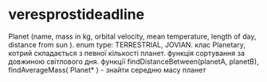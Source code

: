 # veresprostideadline
Planet (name, mass in kg, orbital velocity, mean temperature, length of day, distance from sun ). enum type: TERRESTRIAL, JOVIAN.   клас Planetary,  котрий складається з певної кількості планет.  функція сортування за довжиною світлового дня.  функції findDistanceBetween(planetA, planetB),  findAverageMass( Planet* ) - знайти середню масу планет 
